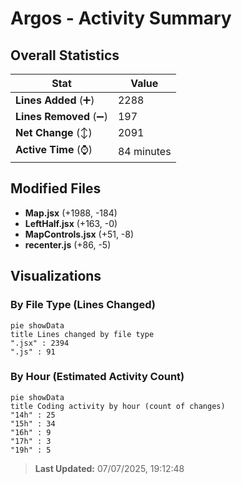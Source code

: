 # Argos - Activity Summary 

## Overall Statistics

| Stat                   | Value                                                             |
| ---------------------- | ----------------------------------------------------------------- |
| **Lines Added** (➕)   | 2288                                          |
| **Lines Removed** (➖) | 197                                        |
| **Net Change** (↕)    | 2091                |
| **Active Time** (⌚)   | 84 minutes |


## Modified Files
- **Map.jsx** (+1988, -184)
- **LeftHalf.jsx** (+163, -0)
- **MapControls.jsx** (+51, -8)
- **recenter.js** (+86, -5)

## Visualizations

### By File Type (Lines Changed)

```mermaid
pie showData
title Lines changed by file type
".jsx" : 2394
".js" : 91
```

### By Hour (Estimated Activity Count)

```mermaid
pie showData
title Coding activity by hour (count of changes)
"14h" : 25
"15h" : 34
"16h" : 9
"17h" : 3
"19h" : 5
```


> **Last Updated:** 07/07/2025, 19:12:48
